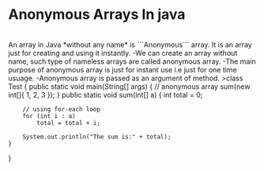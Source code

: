 # __Anonymous Arrays In java__
<br>
An array in Java *without any name* is ```Anonymous``` array. It is an array just for creating and using it instantly.
-We can create an array without name, such type of nameless arrays are called anonymous array.
-The main purpose of anonymous array is just for instant use i.e just for one time usuage.
-Anonymous array is passed as an argument of method.
>class Test { 
    public static void main(String[] args) 
    { 
          // anonymous array 
          sum(new int[]{ 1, 2, 3 }); 
    } 
    public static void sum(int[] a) 
    { 
        int total = 0; 
  
        // using for-each loop 
        for (int i : a)  
            total = total + i; 
          
        System.out.println("The sum is:" + total); 
    } 
} 
